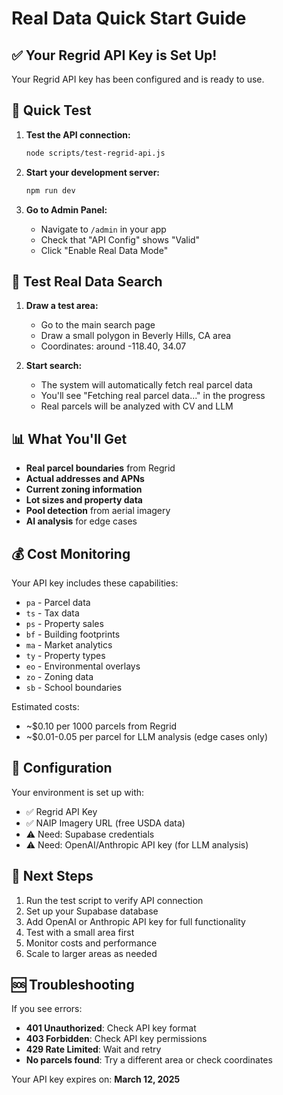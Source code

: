 # Real Data Quick Start Guide

## ✅ Your Regrid API Key is Set Up!

Your Regrid API key has been configured and is ready to use.

## 🚀 Quick Test

1. **Test the API connection:**
   ```bash
   node scripts/test-regrid-api.js
   ```

2. **Start your development server:**
   ```bash
   npm run dev
   ```

3. **Go to Admin Panel:**
   - Navigate to `/admin` in your app
   - Check that "API Config" shows "Valid"
   - Click "Enable Real Data Mode"

## 🎯 Test Real Data Search

1. **Draw a test area:**
   - Go to the main search page
   - Draw a small polygon in Beverly Hills, CA area
   - Coordinates: around -118.40, 34.07

2. **Start search:**
   - The system will automatically fetch real parcel data
   - You'll see "Fetching real parcel data..." in the progress
   - Real parcels will be analyzed with CV and LLM

## 📊 What You'll Get

- **Real parcel boundaries** from Regrid
- **Actual addresses and APNs**
- **Current zoning information**
- **Lot sizes and property data**
- **Pool detection** from aerial imagery
- **AI analysis** for edge cases

## 💰 Cost Monitoring

Your API key includes these capabilities:
- `pa` - Parcel data
- `ts` - Tax data  
- `ps` - Property sales
- `bf` - Building footprints
- `ma` - Market analytics
- `ty` - Property types
- `eo` - Environmental overlays
- `zo` - Zoning data
- `sb` - School boundaries

Estimated costs:
- ~$0.10 per 1000 parcels from Regrid
- ~$0.01-0.05 per parcel for LLM analysis (edge cases only)

## 🔧 Configuration

Your environment is set up with:
- ✅ Regrid API Key
- ✅ NAIP Imagery URL (free USDA data)
- ⚠️  Need: Supabase credentials
- ⚠️  Need: OpenAI/Anthropic API key (for LLM analysis)

## 🎉 Next Steps

1. Run the test script to verify API connection
2. Set up your Supabase database
3. Add OpenAI or Anthropic API key for full functionality
4. Test with a small area first
5. Monitor costs and performance
6. Scale to larger areas as needed

## 🆘 Troubleshooting

If you see errors:
- **401 Unauthorized**: Check API key format
- **403 Forbidden**: Check API key permissions
- **429 Rate Limited**: Wait and retry
- **No parcels found**: Try a different area or check coordinates

Your API key expires on: **March 12, 2025**